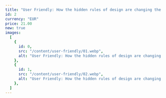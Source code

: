 ```yaml
---
title: "User Friendly: How the hidden rules of design are changing the way we live, work and play"
id: 2
currency: "EUR"
price: 21.00
new: true
images:
  [
    {
      id: 0,
      src: "/content/user-friendly/01.webp",
      alt: "User Friendly: How the hidden rules of design are changing the way we live, work and play",
    },
    {
      id: 1,
      src: "/content/user-friendly/02.webp",
      alt: "User Friendly: How the hidden rules of design are changing the way we live, work and play",
    },
  ]
---
```

